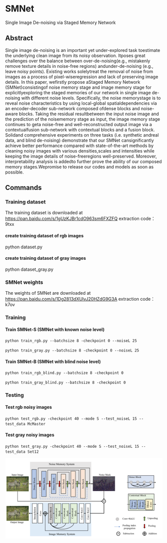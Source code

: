 # SMNet
Single Image De-noising via Staged Memory Network

## Abstract
Single image de-noising is an important yet under-explored task toestimate the underlying clean image from its noisy observation. Itposes great challenges over the balance between over-de-noising(e.g., mistakenly remove texture details in noise-free regions) andunder-de-noising (e.g., leave noisy points). Existing works solelytreat the removal of noise from images as a process of pixel-wiseregression and lack of preserving image details. In this paper, wefirstly propose aStaged Memory Network (SMNet)consistingof noise memory stage and image memory stage for explicitlyexploring the staged memories of our network in single image de-noising with different noise levels. Specifically, the noise memorystage is to reveal noise characteristics by using local-global spatialdependencies via an encoder-decoder sub-network composed ofdense blocks and noise-aware blocks. Taking the residual resultbetween the input noise image and the prediction of the noisememory stage as input, the image memory stage continues to geta noise-free and well-reconstructed output image via a contextualfusion sub-network with contextual blocks and a fusion block. Solidand comprehensive experiments on three tasks (i.e. synthetic andreal data, and blind de-noising) demonstrate that our SMNet cansignificantly achieve better performance compared with state-of-the-art methods by cleaning noisy images with various densities,scales and intensities while keeping the image details of noise-freeregions well-preserved. Moreover, interpretability analysis is addedto further prove the ability of our composed memory stages.Wepromise to release our codes and models as soon as possible.

## Commands
### Training dataset
The training dataset is downloaded at https://pan.baidu.com/s/1gUzKJBr1cdO963sm6FXZFQ  extraction code：9txx
#### create training dataset of rgb images
python dataset.py 
#### create training dataset of gray images
python dataset_gray.py 

### SMNet weights
The weights of SMNet are downloaded at https://pan.baidu.com/s/1Dg2813dXUlvJ20HZdG9G3A extraction code：k7ov

### Training
#### Train SMNet-S (SMNet with known noise level)
`python train_rgb.py --batchsize 8 -checkpoint 0 --noiseL 25`

`python train_gray.py --batchsize 8 -checkpoint 0 --noiseL 25`

#### Train SMNet-B (SMNet with blind noise level)
`python train_rgb_blind.py --batchsize 8 -checkpoint 0`

`python train_gray_blind.py --batchsize 8 -checkpoint 0`

### Testing
#### Test rgb noisy images
`python test_rgb.py -checkpoint 40 --mode S --test_noiseL 15 --test_data McMaster`

#### Test gray noisy images
`python test_gray.py -checkpoint 40 --mode S --test_noiseL 15 --test_data Set12`


![SMNet](./result/net.png)



